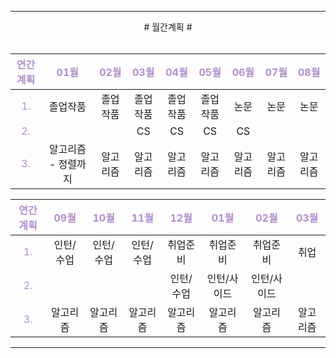 
----

<div align='center'>
# 월간계획 #
</div>
<br> 

|<span style="color:#b28ecc">연간계획</span>|<span style="color:#b28ecc">01월</span>|<span style="color:#b28ecc">02월</span>|<span style="color:#b28ecc">03월</span>|<span style="color:#b28ecc">04월</span>|<span style="color:#b28ecc">05월</span>|<span style="color:#b28ecc">06월</span>|<span style="color:#b28ecc">07월</span>|<span style="color:#b28ecc">08월</span>|
|:------:|:---:|:---:|:---:|:---:|:---:|:---:|:---:|:---:|
|<span style="color:#b28ecc">1.</span>| 졸업작품 | 졸업작품 | 졸업작품 | 졸업작품 | 졸업작품 | 논문 | 논문 | 논문 |
|<span style="color:#b28ecc">2.</span>|  |  | CS | CS | CS | CS |
|<span style="color:#b28ecc">3.</span>| 알고리즘 - 정렬까지 | 알고리즘 | 알고리즘 | 알고리즘 | 알고리즘 | 알고리즘 | 알고리즘 | 알고리즘 |

|<span style="color:#b28ecc">연간계획</span>|<span style="color:#b28ecc">09월</span>|<span style="color:#b28ecc">10월</span>|<span style="color:#b28ecc">11월</span>|<span style="color:#b28ecc">12월</span>|<span style="color:#b28ecc">01월</span>|<span style="color:#b28ecc">02월</span>|<span style="color:#b28ecc">03월</span>|
|:------:|:---:|:---:|:---:|:---:|:---:|:---:|:---:|
|<span style="color:#b28ecc">1.</span>| 인턴/수업 | 인턴/수업 | 인턴/수업 | 취업준비 | 취업준비 | 취업준비 | 취업 |
|<span style="color:#b28ecc">2.</span>|  |  |  | 인턴/수업 | 인턴/사이드 | 인턴/사이드 |  |
|<span style="color:#b28ecc">3.</span>| 알고리즘 | 알고리즘 | 알고리즘 | 알고리즘 | 알고리즘 | 알고리즘 | 알고리즘 |

----
